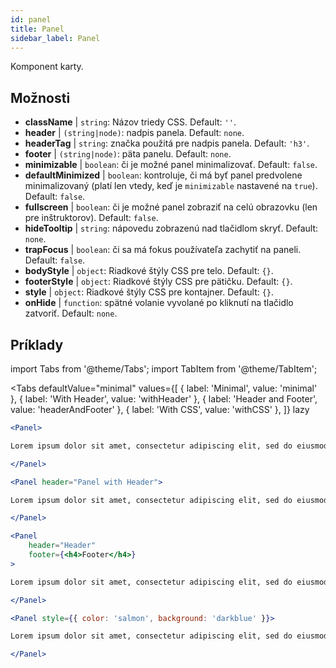 ```yaml
---
id: panel 
title: Panel
sidebar_label: Panel
---
```


Komponent karty.

## Možnosti

* __className__ | `string`: Názov triedy CSS. Default: `''`.
* __header__ | `(string|node)`: nadpis panela. Default: `none`.
* __headerTag__ | `string`: značka použitá pre nadpis panela. Default: `'h3'`.
* __footer__ | `(string|node)`: päta panelu. Default: `none`.
* __minimizable__ | `boolean`: či je možné panel minimalizovať. Default: `false`.
* __defaultMinimized__ | `boolean`: kontroluje, či má byť panel predvolene minimalizovaný (platí len vtedy, keď je `minimizable` nastavené na `true`). Default: `false`.
* __fullscreen__ | `boolean`: či je možné panel zobraziť na celú obrazovku (len pre inštruktorov). Default: `false`.
* __hideTooltip__ | `string`: nápovedu zobrazenú nad tlačidlom skryť. Default: `none`.
* __trapFocus__ | `boolean`: či sa má fokus používateľa zachytiť na paneli. Default: `false`.
* __bodyStyle__ | `object`: Riadkové štýly CSS pre telo. Default: `{}`.
* __footerStyle__ | `object`: Riadkové štýly CSS pre pätičku. Default: `{}`.
* __style__ | `object`: Riadkové štýly CSS pre kontajner. Default: `{}`.
* __onHide__ | `function`: spätné volanie vyvolané po kliknutí na tlačidlo zatvoriť. Default: `none`.


## Príklady

import Tabs from '@theme/Tabs';
import TabItem from '@theme/TabItem';

<Tabs
    defaultValue="minimal"
    values={[
        { label: 'Minimal', value: 'minimal' },
        { label: 'With Header', value: 'withHeader' },
        { label: 'Header and Footer', value: 'headerAndFooter' },
        { label: 'With CSS', value: 'withCSS' },
    ]}
    lazy
>

<TabItem value="minimal">

```jsx live
<Panel>

Lorem ipsum dolor sit amet, consectetur adipiscing elit, sed do eiusmod tempor incididunt ut labore et dolore magna aliqua. Ut enim ad minim veniam, quis nostrud exercitation ullamco laboris nisi ut aliquip ex ea commodo consequat. Duis aute irure dolor in reprehenderit in voluptate velit esse cillum dolore eu fugiat nulla pariatur. Excepteur sint occaecat cupidatat non proident, sunt in culpa qui officia deserunt mollit anim id est laborum.

</Panel>
```

</TabItem>

<TabItem value="withHeader">

```jsx live
<Panel header="Panel with Header">

Lorem ipsum dolor sit amet, consectetur adipiscing elit, sed do eiusmod tempor incididunt ut labore et dolore magna aliqua. Ut enim ad minim veniam, quis nostrud exercitation ullamco laboris nisi ut aliquip ex ea commodo consequat. Duis aute irure dolor in reprehenderit in voluptate velit esse cillum dolore eu fugiat nulla pariatur. Excepteur sint occaecat cupidatat non proident, sunt in culpa qui officia deserunt mollit anim id est laborum.

</Panel>
```

</TabItem>

<TabItem value="headerAndFooter">

```jsx live
<Panel 
    header="Header" 
    footer={<h4>Footer</h4>}
>

Lorem ipsum dolor sit amet, consectetur adipiscing elit, sed do eiusmod tempor incididunt ut labore et dolore magna aliqua. Ut enim ad minim veniam, quis nostrud exercitation ullamco laboris nisi ut aliquip ex ea commodo consequat. Duis aute irure dolor in reprehenderit in voluptate velit esse cillum dolore eu fugiat nulla pariatur. Excepteur sint occaecat cupidatat non proident, sunt in culpa qui officia deserunt mollit anim id est laborum.

</Panel>
```

</TabItem>

<TabItem value="withCSS">

```jsx live
<Panel style={{ color: 'salmon', background: 'darkblue' }}>

Lorem ipsum dolor sit amet, consectetur adipiscing elit, sed do eiusmod tempor incididunt ut labore et dolore magna aliqua. Ut enim ad minim veniam, quis nostrud exercitation ullamco laboris nisi ut aliquip ex ea commodo consequat. Duis aute irure dolor in reprehenderit in voluptate velit esse cillum dolore eu fugiat nulla pariatur. Excepteur sint occaecat cupidatat non proident, sunt in culpa qui officia deserunt mollit anim id est laborum.

</Panel>
```

</TabItem>

</Tabs>
